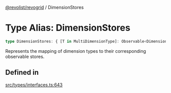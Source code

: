 [@revolist/revogrid](README.md) / DimensionStores

# Type Alias: DimensionStores

```ts
type DimensionStores: { [T in MultiDimensionType]: Observable<DimensionSettingsState> };
```

Represents the mapping of dimension types to their corresponding observable stores.

## Defined in

[src/types/interfaces.ts:643](https://github.com/revolist/revogrid/blob/834ef2bcc7d11d36bb9e66716a7f07087a633494/src/types/interfaces.ts#L643)
